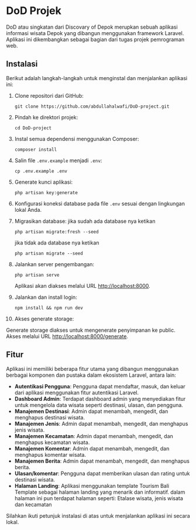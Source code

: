 # DoD Projek

DoD atau singkatan dari Discovary of Depok merupkan sebuah aplikasi informasi wisata Depok yang dibangun menggunakan framework Laravel. Aplikasi ini dikembangkan sebagai bagian dari tugas projek pemrograman web.

## Instalasi

Berikut adalah langkah-langkah untuk menginstal dan menjalankan aplikasi ini:

1. Clone repositori dari GitHub:

    ```shell
    git clone https://github.com/abdullahalwafi/DoD-project.git
    ```

2. Pindah ke direktori projek:

    ```shell
    cd DoD-project
    ```

3. Instal semua dependensi menggunakan Composer:

    ```shell
    composer install
    ```

4. Salin file `.env.example` menjadi `.env`:

    ```shell
    cp .env.example .env
    ```

5. Generate kunci aplikasi:

    ```shell
    php artisan key:generate
    ```

6. Konfigurasi koneksi database pada file `.env` sesuai dengan lingkungan lokal Anda.

7. Migrasikan database:
   jika sudah ada database nya ketikan
    ```shell
    php artisan migrate:fresh --seed
    ```
   jika tidak ada database nya ketikan
    ```shell
    php artisan migrate --seed
    ```

8. Jalankan server pengembangan:

    ```shell
    php artisan serve
    ```

    Aplikasi akan diakses melalui URL [http://localhost:8000](http://localhost:8000).

9. Jalankan dan install login:

    ```shell
    npm install && npm run dev
    ```

10. Akses generate storage:

Generate storage diakses untuk mengenerate penyimpanan ke public. Akses melalui URL [http://localhost:8000/generate](http://localhost:8000/generate).

## Fitur

Aplikasi ini memiliki beberapa fitur utama yang dibangun menggunakan berbagai komponen dan pustaka dalam ekosistem Laravel, antara lain:

-   **Autentikasi Pengguna**: Pengguna dapat mendaftar, masuk, dan keluar dari aplikasi menggunakan fitur autentikasi Laravel.
-   **Dashboard Admin**: Terdapat dashboard admin yang menyediakan fitur untuk mengelola data wisata seperti destinasi, ulasan, dan pengguna.
-   **Manajemen Destinasi**: Admin dapat menambah, mengedit, dan menghapus destinasi wisata.
-   **Manajemen Jenis**: Admin dapat menambah, mengedit, dan menghapus jenis wisata.
-   **Manajemen Kecamatan**: Admin dapat menambah, mengedit, dan menghapus kecamatan wisata.
-   **Manajemen Komentar**: Admin dapat menambah, mengedit, dan menghapus komentar wisata.
-   **Manajemen Berita**: Admin dapat menambah, mengedit, dan menghapus berita.
-   **Ulasan/komentar**: Pengguna dapat memberikan ulasan dan rating untuk destinasi wisata.
-   **Halaman Landing**: Aplikasi menggunakan template Tourism Bali Template sebagai halaman landing yang menarik dan informatif. dalam halaman ini pun terdapat halaman seperti: Etalase wisata, jenis wisata dan kecamatan

Silahkan ikuti petunjuk instalasi di atas untuk menjalankan aplikasi ini secara lokal.

